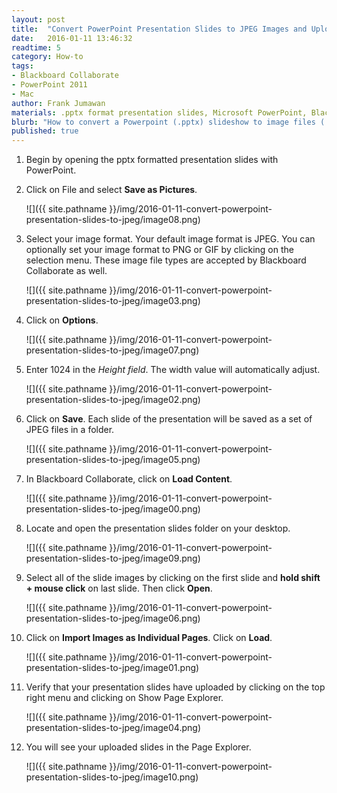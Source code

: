 ```yaml
---
layout: post
title:  "Convert PowerPoint Presentation Slides to JPEG Images and Upload to Blackboard Collaborate Using PowerPoint 2011 For Mac"
date:   2016-01-11 13:46:32
readtime: 5
category: How-to
tags:
- Blackboard Collaborate
- PowerPoint 2011
- Mac
author: Frank Jumawan
materials: .pptx format presentation slides, Microsoft PowerPoint, Blackboard Collaborate
blurb: "How to convert a Powerpoint (.pptx) slideshow to image files (.jpeg) using PowerPoint 2011 For Mac and upload converted presentation to Blackboard Collaborate. This tutorial will help Blackboard Collaborate moderators work around issues experienced when trying to upload pptx formatted presentation slides."
published: true
---
```


1. Begin by opening the pptx formatted presentation slides with PowerPoint.


2. Click on File and select **Save as Pictures**.

    ![]({{ site.pathname }}/img/2016-01-11-convert-powerpoint-presentation-slides-to-jpeg/image08.png)

3. Select your image format. Your default image format is JPEG. You can optionally set your image format to PNG or GIF by clicking on the selection menu. These image file types are accepted by Blackboard Collaborate as well.

    ![]({{ site.pathname }}/img/2016-01-11-convert-powerpoint-presentation-slides-to-jpeg/image03.png)

4. Click on **Options**.

    ![]({{ site.pathname }}/img/2016-01-11-convert-powerpoint-presentation-slides-to-jpeg/image07.png)

5. Enter 1024 in the *Height field*. The width value will automatically adjust.

    ![]({{ site.pathname }}/img/2016-01-11-convert-powerpoint-presentation-slides-to-jpeg/image02.png)

6. Click on **Save**. Each slide of the presentation will be saved as  a set of JPEG files in a folder.

    ![]({{ site.pathname }}/img/2016-01-11-convert-powerpoint-presentation-slides-to-jpeg/image05.png)

7. In Blackboard Collaborate, click on **Load Content**.

    ![]({{ site.pathname }}/img/2016-01-11-convert-powerpoint-presentation-slides-to-jpeg/image00.png)

8. Locate and open the presentation slides folder on your desktop.

    ![]({{ site.pathname }}/img/2016-01-11-convert-powerpoint-presentation-slides-to-jpeg/image09.png)

9. Select all of the slide images by clicking on the first slide and **hold shift + mouse click** on last slide. Then click **Open**.

    ![]({{ site.pathname }}/img/2016-01-11-convert-powerpoint-presentation-slides-to-jpeg/image06.png)

10. Click on **Import Images as Individual Pages**. Click on **Load**.

    ![]({{ site.pathname }}/img/2016-01-11-convert-powerpoint-presentation-slides-to-jpeg/image01.png)

11. Verify that your presentation slides have uploaded by clicking on the top right menu and clicking on Show Page Explorer.

    ![]({{ site.pathname }}/img/2016-01-11-convert-powerpoint-presentation-slides-to-jpeg/image04.png)

12. You will see your uploaded slides in the Page Explorer.

    ![]({{ site.pathname }}/img/2016-01-11-convert-powerpoint-presentation-slides-to-jpeg/image10.png)
